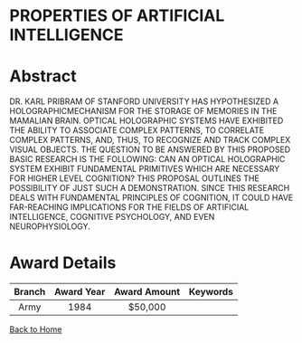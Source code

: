 
PROPERTIES OF ARTIFICIAL INTELLIGENCE
=====================================

# Abstract


DR. KARL PRIBRAM OF STANFORD UNIVERSITY HAS HYPOTHESIZED A HOLOGRAPHICMECHANISM FOR THE STORAGE OF MEMORIES IN THE MAMALIAN BRAIN. OPTICAL HOLOGRAPHIC SYSTEMS HAVE EXHIBITED THE ABILITY TO ASSOCIATE COMPLEX PATTERNS, TO CORRELATE COMPLEX PATTERNS, AND, THUS, TO RECOGNIZE AND TRACK COMPLEX VISUAL OBJECTS. THE QUESTION TO BE ANSWERED BY THIS PROPOSED BASIC RESEARCH IS THE FOLLOWING: CAN AN OPTICAL HOLOGRAPHIC SYSTEM EXHIBIT FUNDAMENTAL PRIMITIVES WHICH ARE NECESSARY FOR HIGHER LEVEL COGNITION? THIS PROPOSAL OUTLINES THE POSSIBILITY OF JUST SUCH A DEMONSTRATION. SINCE THIS RESEARCH DEALS WITH FUNDAMENTAL PRINCIPLES OF COGNITION, IT COULD HAVE FAR-REACHING IMPLICATIONS FOR THE FIELDS OF ARTIFICIAL INTELLIGENCE, COGNITIVE PSYCHOLOGY, AND EVEN NEUROPHYSIOLOGY.  

# Award Details

|Branch|Award Year|Award Amount|Keywords|
| :---: | :---: | :---: | :---: |
|Army|1984|$50,000||
  
  


[Back to Home](https://github.com/chrischow/dod_sbir_awards#927)